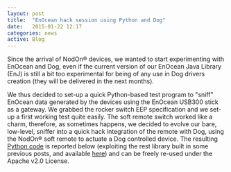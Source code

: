 ```yaml
---
layout: post
title:  "EnOcean hack session using Python and Dog"
date:   2015-01-22 12:17
categories: news
active: Blog
---
```


Since the arrival of NodOn® devices, we wanted to start experimenting with EnOcean and Dog, even if the current version of our EnOcean Java Library (EnJ) is still a bit too experimental for being of any use in Dog drivers creation (they will be delivered in the next months).

We thus decided to set-up a quick Python-based test program to "sniff" EnOcean data generated by the devices using the EnOcean USB300 stick as a gateway. We grabbed the rocker switch EEP specification and  we set-up a first working test quite easily. The soft remote switch worked like a charm, therefore, as sometimes happens, we decided to evolve our bare, low-level, sniffer into a quick hack integration of the remote with Dog, using the NodOn® soft remote to actuate a Dog controlled device. The resulting [Python code](https://gist.github.com/dbonino/a28e8517b0be2ca7c1af#file-enoceansniffer-py) is reported below (exploiting the rest library built in some previous posts, and available [here](https://github.com/AmI-2014/Python-Lights/blob/master/rest.py)) and can be freely re-used under the Apache v2.0 License.

<script src="https://gist.github.com/dbonino/a28e8517b0be2ca7c1af.js"></script>